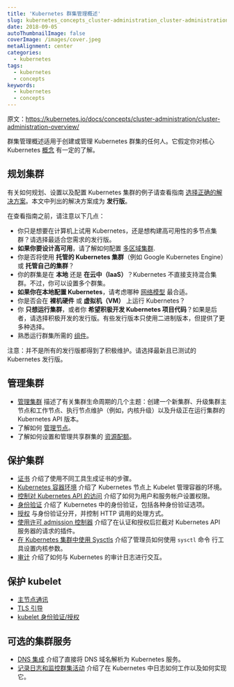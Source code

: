 ```yaml
---
title: 'Kubernetes 群集管理概述'
slug: kubernetes_concepts_cluster-administration_cluster-administration-overview
date: 2018-09-05
autoThumbnailImage: false
coverImage: /images/cover.jpeg
metaAlignment: center
categories:
  - kubernetes
tags:
  - kubernetes
  - concepts
keywords:
  - kubernetes
  - concepts
---
```


原文：https://kubernetes.io/docs/concepts/cluster-administration/cluster-administration-overview/

群集管理概述适用于创建或管理 Kubernetes 群集的任何人。它假定你对核心 Kubernetes [概念](https://kubernetes.io/docs/concepts/) 有一定的了解。

<!--more-->

## 规划集群

有关如何规划、设置以及配置 Kubernetes 集群的例子请查看指南 [选择正确的解决方案](https://kubernetes.io/docs/setup/pick-right-solution/)。本文中列出的解决方案成为 **发行版**。

在查看指南之前，请注意以下几点：

- 你只是想要在计算机上试用 Kubernetes，还是想构建高可用性的多节点集群？请选择最适合您需求的发行版。
- **如果你要设计高可用**，请了解如何配置 [多区域集群](https://kubernetes.io/docs/concepts/cluster-administration/federation/).
- 你是否将使用 **托管的 Kubernetes 集群**（例如 Google Kubernetes Engine）或 **托管自己的集群**？
- 你的群集是在 **本地** 还是 **在云中（IaaS）**？Kubernetes 不直接支持混合集群。不过，你可以设置多个群集。
- **如果你在本地配置 Kubernetes**，请考虑哪种 [网络模型](https://kubernetes.io/docs/concepts/cluster-administration/networking/) 最合适。
- 你是否会在 **裸机硬件** 或 **虚拟机（VM）** 上运行 Kubernetes？
- 你 **只想运行集群**，或者你 **希望积极开发 Kubernetes 项目代码**？如果是后者，请选择积极开发的发行版。有些发行版本只使用二进制版本，但提供了更多种选择。
- 熟悉运行群集所需的 [组件](https://kubernetes.io/docs/admin/cluster-components/)。

注意：并不是所有的发行版都得到了积极维护。请选择最新且已测试的 Kubernetes 发行版。

## 管理集群

- [管理集群](https://kubernetes.io/docs/tasks/administer-cluster/cluster-management/) 描述了有关集群生命周期的几个主题：创建一个新集群、升级集群主节点和工作节点、执行节点维护（例如，内核升级）以及升级正在运行集群的 Kubernetes API 版本。
- 了解如何 [管理节点](https://kubernetes.io/docs/concepts/nodes/node/)。
- 了解如何设置和管理共享群集的 [资源配额](https://kubernetes.io/docs/concepts/policy/resource-quotas/)。

## 保护集群

- [证书](https://kubernetes.io/docs/concepts/cluster-administration/certificates/) 介绍了使用不同工具生成证书的步骤。
- [Kubernetes 容器环境](https://kubernetes.io/docs/concepts/containers/container-environment-variables/) 介绍了 Kubernetes 节点上 Kubelet 管理容器的环境。
- [控制对 Kubernetes API 的访问](https://kubernetes.io/docs/reference/access-authn-authz/controlling-access/) 介绍了如何为用户和服务帐户设置权限。
- [身份验证](https://kubernetes.io/docs/reference/access-authn-authz/authentication/) 介绍了 Kubernetes 中的身份验证，包括各种身份验证选项。
- [授权](https://kubernetes.io/docs/reference/access-authn-authz/authorization/) 与身份验证分开，并控制 HTTP 调用的处理方式。
- [使用许可 admission 控制器](https://kubernetes.io/docs/reference/access-authn-authz/admission-controllers/) 介绍了在认证和授权后拦截对 Kubernetes API 服务器的请求的插件。
- [在 Kubernetes 集群中使用 Sysctls](https://kubernetes.io/docs/concepts/cluster-administration/sysctl-cluster/) 介绍了管理员如何使用 `sysctl` 命令 行工具设置内核参数。
- [审计](https://kubernetes.io/docs/tasks/debug-application-cluster/audit/) 介绍了如何与 Kubernetes 的审计日志进行交互。

## 保护 kubelet

- [主节点通讯](https://kubernetes.io/docs/concepts/architecture/master-node-communication/)
- [TLS 引导](https://kubernetes.io/docs/reference/command-line-tools-reference/kubelet-tls-bootstrapping/)
- [kubelet 身份验证/授权](https://kubernetes.io/docs/admin/kubelet-authentication-authorization/)

## 可选的集群服务

- [DNS 集成](https://kubernetes.io/docs/concepts/services-networking/dns-pod-service/) 介绍了直接将 DNS 域名解析为 Kubernetes 服务。
- [记录日志和监控群集活动](https://kubernetes.io/docs/concepts/cluster-administration/logging/) 介绍了在 Kubernetes 中日志如何工作以及如何实现它。
